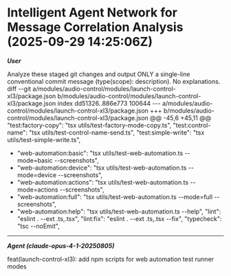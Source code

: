 <!-- Generated by SpecStory -->

# Intelligent Agent Network for Message Correlation Analysis (2025-09-29 14:25:06Z)

<!-- Claude Code Session c06f48f5-a692-4529-bfcf-2bde5028efe6 (2025-09-29_14-25-06Z) -->

_**User**_

Analyze these staged git changes and output ONLY a single-line conventional commit message (type(scope): description). No explanations.
diff --git a/modules/audio-control/modules/launch-control-xl3/package.json b/modules/audio-control/modules/launch-control-xl3/package.json
index dd51326..886e773 100644
--- a/modules/audio-control/modules/launch-control-xl3/package.json
+++ b/modules/audio-control/modules/launch-control-xl3/package.json
@@ -45,6 +45,11 @@
     "test:factory-copy": "tsx utils/test-factory-mode-copy.ts",
     "test:control-name": "tsx utils/test-control-name-send.ts",
     "test:simple-write": "tsx utils/test-simple-write.ts",
+    "web-automation:basic": "tsx utils/test-web-automation.ts --mode=basic --screenshots",
+    "web-automation:device": "tsx utils/test-web-automation.ts --mode=device --screenshots",
+    "web-automation:actions": "tsx utils/test-web-automation.ts --mode=actions --screenshots",
+    "web-automation:full": "tsx utils/test-web-automation.ts --mode=full --screenshots",
+    "web-automation:help": "tsx utils/test-web-automation.ts --help",
     "lint": "eslint . --ext .ts,.tsx",
     "lint:fix": "eslint . --ext .ts,.tsx --fix",
     "typecheck": "tsc --noEmit",


---

_**Agent (claude-opus-4-1-20250805)**_

feat(launch-control-xl3): add npm scripts for web automation test runner modes

